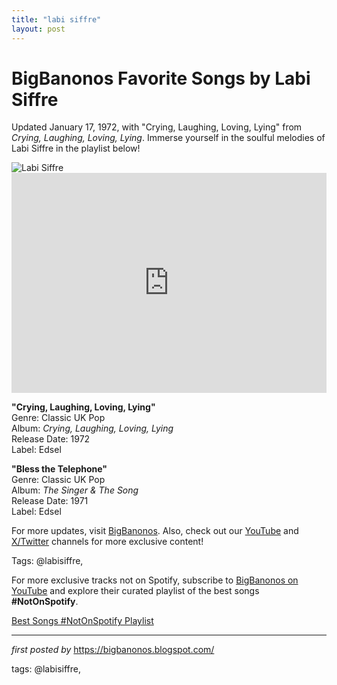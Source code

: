 ```yaml
---
title: "labi siffre"
layout: post
---
```

<!-- Title of the Post -->
<h1 >BigBanonos Favorite Songs by Labi Siffre</h1> <!-- Introductory Text -->
<p >Updated January 17, 1972, with "Crying, Laughing, Loving, Lying" from <em>Crying, Laughing, Loving, Lying</em>. Immerse yourself in the soulful melodies of Labi Siffre in the playlist below!</p> <!-- Featured Image -->
<div > <img src="https://i.scdn.co/image/ab67616d00001e0298bbddd3530d78f09ec97cf6" alt="Labi Siffre" />
</div> <!-- Spotify Embed -->
<div > <iframe src="https://open.spotify.com/embed/playlist/2Q6MhQIDmyOWlnoaUm2BW7?utm_source=generator" width="100%" height="352" frameborder="0" allowfullscreen="" allow="autoplay; clipboard-write; encrypted-media; fullscreen; picture-in-picture" loading="lazy"></iframe>
</div> <!-- Song Information -->
<div > <p><strong>"Crying, Laughing, Loving, Lying"</strong><br> Genre: Classic UK Pop<br> Album: <em>Crying, Laughing, Loving, Lying</em><br> Release Date: 1972<br> Label: Edsel</p> <p><strong>"Bless the Telephone"</strong><br> Genre: Classic UK Pop<br> Album: <em>The Singer & The Song</em><br> Release Date: 1971<br> Label: Edsel</p>
</div> <!-- Footer Links -->
<div > <p>For more updates, visit <a href="https://bigbanonos.blogspot.com/" target="_blank">BigBanonos</a>. Also, check out our <a href="https://www.youtube.com/@BigBanonos" target="_blank">YouTube</a> and <a href="https://x.com/bigbanonos" target="_blank">X/Twitter</a> channels for more exclusive content!</p>
</div> <!-- Tags -->
<p >Tags: @labisiffre,</p>


<!--Subscribe and Playlist Links-->
<div>
    <p>For more exclusive tracks not on Spotify, subscribe to <a href="https://www.youtube.com/@BigBanonos" target="_blank">BigBanonos on YouTube</a> and explore their curated playlist of the best songs <strong>#NotOnSpotify</strong>.</p>
    <p><a href="https://www.youtube.com/playlist?list=PLtuNtuTatqI0kFahUCbtbfenC_ET5O_tr" target="_blank">Best Songs #NotOnSpotify Playlist<br /></a></p></div>

<hr />

<p><em>first posted by</em> <a href="https://bigbanonos.blogspot.com/" rel="noopener" target="_new">https://bigbanonos.blogspot.com/</a></p>

<p>tags: @labisiffre,</p>
